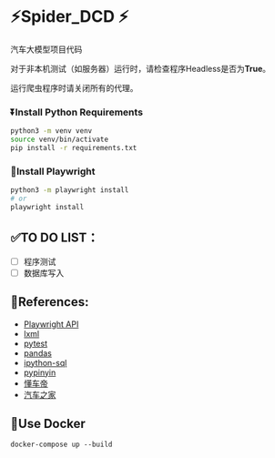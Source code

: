 # ⚡Spider_DCD ⚡

汽车大模型项目代码

对于非本机测试（如服务器）运行时，请检查程序Headless是否为**True**。

运行爬虫程序时请关闭所有的代理。

### ⏬Install Python Requirements

```bash
python3 -m venv venv
source venv/bin/activate
pip install -r requirements.txt
```

### 🚀Install Playwright

```bash
python3 -m playwright install
# or 
playwright install
```

## ✅TO DO LIST：

- [ ] 程序测试
- [ ] 数据库写入 

## 📖References:

* [Playwright API](https://playwright.dev/python/docs/intro)
* [lxml](https://lxml.de/)
* [pytest](https://docs.pytest.org/)
* [pandas](https://pandas.pydata.org/pandas-docs/stable/)
* [ipython-sql](https://pypi.org/project/ipython-sql/)
* [pypinyin](https://pypi.org/project/pypinyin/)
* [懂车帝](https://www.dongchedi.com/)
* [汽车之家](https://www.autohome.com.cn/)

## 🐳Use Docker

```
docker-compose up --build
```

